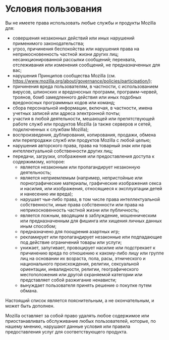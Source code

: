 # Условия пользования

Вы не имеете права использовать любые службы и продукты Mozilla для:

* совершения незаконных действий или иных нарушений применимого законодательства;
* угроз, причинения беспокойства или нарушения права на неприкосновенность частной 
жизни других лиц; несанкционированной рассылки сообщений; перехвата, отслеживания или изменения сообщений, не предназначенных для вас;
* нарушения Принципов сообщества Mozilla (см. 
<https://www.mozilla.org/about/governance/policies/participation/>);
* причинения вреда пользователям, в частности, с использованием вирусов, шпионских 
и вредоносных программ, программ-червей, троянов, бомб замедленного действия или иных подобных вредоносных программных кодов или команд;
* сбора персональной информации, включая, в частности, имена учетных записей или адреса электронной почты;
* участия в любой деятельности, мешающей или препятствующей работе служб или 
продуктов Mozilla (а также серверов и сетей, подключенных к службам Mozilla);
* воспроизведения, дублирования, копирования, продажи, обмена или перепродажи служб или 
продуктов Mozilla с любой целью;
* нарушения авторского права, права на товарный знак или прав интеллектуальной собственности 
других лиц;
* передачи, загрузки, отображения или предоставления доступа к содержимому, которое:
    * является незаконным или пропагандирует незаконную деятельность;
    * является неприемлемым (например, непристойные или порнографические материалы, графические изображения секса и насилия, или изображения, относящиеся к эксплуатации детей и нанесению им вреда);
    * нарушает чьи-либо права, в том числе права интеллектуальной собственности, иные права собственности или права на неприкосновенность частной жизни или публичность;
    * является ложным, вводящим в заблуждение, мошенническим или предназначенным для фишинга или хищения личных данных иным способом;
    * предназначено для поощрения азартных игр;
    * рекламирует или пропагандирует незаконные или подпадающие под действие ограничений товары или услуги;
    * унижает, запугивает, провоцирует насилие или подстрекает к причинению вреда по отношению к какому-либо лицу или группе лиц на основании их возраста, пола, расы, этнического и национального происхождения, религии, сексуальной ориентации, инвалидности, религии, географического местоположения или другой охраняемой категории или представляет собой разжигание ненависти;
    * вынуждает пользователя принять решение о покупке путем обмана.

Настоящий список является пояснительным, а не окончательным, и может быть дополнен.

Mozilla оставляет за собой право удалять любое содержимое или приостанавливать обслуживание любых пользователей, которые, по нашему мнению, нарушают данные условия или правила предоставления услуг для соответствующего продукта. 
